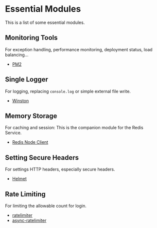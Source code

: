 # Essential Modules

This is a list of some essential modules.

## Monitoring Tools

For exception handling, performance monitoring, deployment status, load balancing...

- [PM2](https://pm2.io/)

## Single Logger

For logging, replacing `console.log` or simple external file write.

- [Winston](https://www.npmjs.com/package/winston)

## Memory Storage

For caching and session: This is the companion module for the Redis Service.

- [Redis Node Client](http://redis.js.org/)

## Setting Secure Headers

For settings HTTP headers, especially secure headers.

- [Helmet](https://www.npmjs.com/package/helmet)

## Rate Limiting

For limiting the allowable count for login.

- [ratelimiter](https://www.npmjs.com/package/ratelimiter)
- [async-ratelimiter](https://github.com/microlinkhq/async-ratelimiter)
